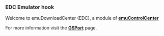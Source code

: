 ### EDC Emulator hook

Welcome to emuDownloadCenter (EDC), a module of [**emuControlCenter**](https://github.com/PhoenixInteractiveNL/emuControlCenter/wiki/)

For more information visit the [**GSPort**](https://github.com/PhoenixInteractiveNL/edc-masterhook/wiki/Emulator-gsport#menu) page.
